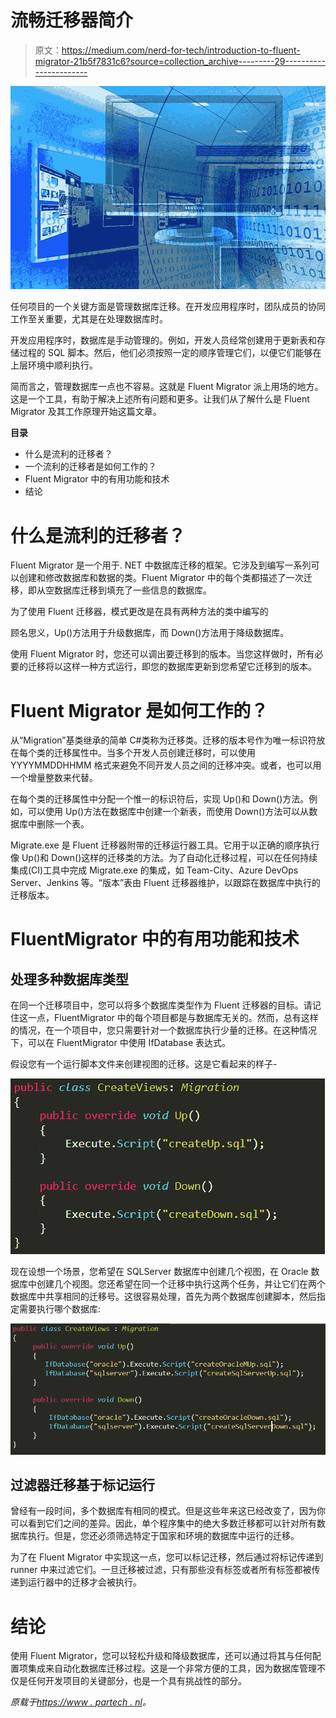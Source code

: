 # 流畅迁移器简介

> 原文：<https://medium.com/nerd-for-tech/introduction-to-fluent-migrator-21b5f7831c6?source=collection_archive---------29----------------------->

![](img/5537893b13518166f2248db18cdaab8f.png)

任何项目的一个关键方面是管理数据库迁移。在开发应用程序时，团队成员的协同工作至关重要，尤其是在处理数据库时。

开发应用程序时，数据库是手动管理的。例如，开发人员经常创建用于更新表和存储过程的 SQL 脚本。然后，他们必须按照一定的顺序管理它们，以便它们能够在上层环境中顺利执行。

简而言之，管理数据库一点也不容易。这就是 Fluent Migrator 派上用场的地方。这是一个工具，有助于解决上述所有问题和更多。让我们从了解什么是 Fluent Migrator 及其工作原理开始这篇文章。

**目录**

*   什么是流利的迁移者？
*   一个流利的迁移者是如何工作的？
*   Fluent Migrator 中的有用功能和技术
*   结论

# 什么是流利的迁移者？

Fluent Migrator 是一个用于. NET 中数据库迁移的框架。它涉及到编写一系列可以创建和修改数据库和数据的类。Fluent Migrator 中的每个类都描述了一次迁移，即从空数据库迁移到填充了一些信息的数据库。

为了使用 Fluent 迁移器，模式更改是在具有两种方法的类中编写的

顾名思义，Up()方法用于升级数据库，而 Down()方法用于降级数据库。

使用 Fluent Migrator 时，您还可以调出要迁移到的版本。当您这样做时，所有必要的迁移将以这样一种方式运行，即您的数据库更新到您希望它迁移到的版本。

# Fluent Migrator 是如何工作的？

从“Migration”基类继承的简单 C#类称为迁移类。迁移的版本号作为唯一标识符放在每个类的迁移属性中。当多个开发人员创建迁移时，可以使用 YYYYMMDDHHMM 格式来避免不同开发人员之间的迁移冲突。或者，也可以用一个增量整数来代替。

在每个类的迁移属性中分配一个惟一的标识符后，实现 Up()和 Down()方法。例如，可以使用 Up()方法在数据库中创建一个新表，而使用 Down()方法可以从数据库中删除一个表。

Migrate.exe 是 Fluent 迁移器附带的迁移运行器工具。它用于以正确的顺序执行像 Up()和 Down()这样的迁移类的方法。为了自动化迁移过程，可以在任何持续集成(CI)工具中完成 Migrate.exe 的集成，如 Team-City、Azure DevOps Server、Jenkins 等。“版本”表由 Fluent 迁移器维护，以跟踪在数据库中执行的迁移版本。

# FluentMigrator 中的有用功能和技术

## 处理多种数据库类型

在同一个迁移项目中，您可以将多个数据库类型作为 Fluent 迁移器的目标。请记住这一点，FluentMigrator 中的每个项目都是与数据库无关的。然而，总有这样的情况，在一个项目中，您只需要针对一个数据库执行少量的迁移。在这种情况下，可以在 FluentMigrator 中使用 IfDatabase 表达式。

假设您有一个运行脚本文件来创建视图的迁移。这是它看起来的样子-

![](img/5384605ffcfe3d38cf138ae1ec67529f.png)

现在设想一个场景，您希望在 SQLServer 数据库中创建几个视图，在 Oracle 数据库中创建几个视图。您还希望在同一个迁移中执行这两个任务，并让它们在两个数据库中共享相同的迁移号。这很容易处理，首先为两个数据库创建脚本，然后指定需要执行哪个数据库:

![](img/5ce957117553fc9222b027f3c036a17c.png)

## 过滤器迁移基于标记运行

曾经有一段时间，多个数据库有相同的模式。但是这些年来这已经改变了，因为你可以看到它们之间的差异。因此，单个程序集中的绝大多数迁移都可以针对所有数据库执行。但是，您还必须筛选特定于国家和环境的数据库中运行的迁移。

为了在 Fluent Migrator 中实现这一点，您可以标记迁移，然后通过将标记传递到 runner 中来过滤它们。一旦迁移被过滤，只有那些没有标签或者所有标签都被传递到运行器中的迁移才会被执行。

# 结论

使用 Fluent Migrator，您可以轻松升级和降级数据库，还可以通过将其与任何配置项集成来自动化数据库迁移过程。这是一个非常方便的工具，因为数据库管理不仅是任何开发项目的关键部分，也是一个具有挑战性的部分。

*原载于*[*https://www . partech . nl*](https://www.partech.nl/nl/publicaties/2021/05/introduction-to-fluent-migrator)*。*